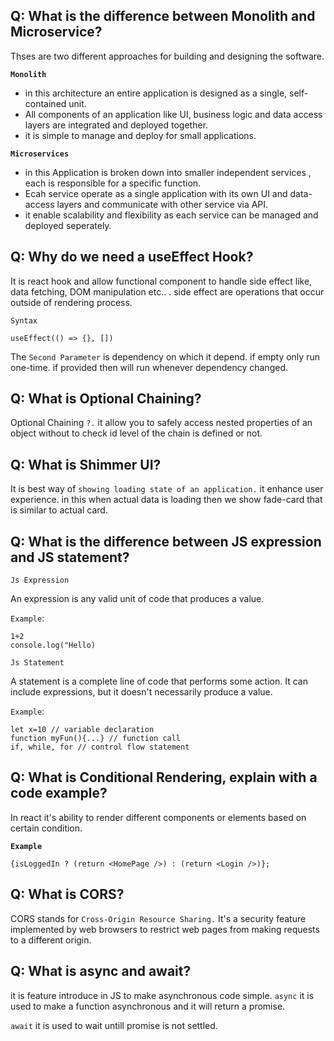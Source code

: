 ## Q: What is the difference between Monolith and Microservice?

Thses are two different approaches for building and designing the software.

**`Monolith`**
- in this architecture an entire application is designed as a single, self-contained unit.
- All components of an application like UI, business logic and data access layers are integrated and deployed together.
- it is simple to manage and deploy for small applications.



**`Microservices`**
- in this Application is broken down into smaller independent services , each is responsible for a specific function.
- Ecah service operate as a single application with its own UI and data-access layers and communicate with other service via API.
- it enable scalability and flexibility as each service can be managed and deployed seperately.

## Q: Why do we need a useEffect Hook?
It is react hook and allow functional component to handle side effect like, data fetching, DOM manipulation etc.. . side effect are operations that occur outside of rendering process. 

`Syntax`
```
useEffect(() => {}, [])
```

The `Second Parameter` is dependency on which it depend. if empty only run one-time. if provided then will run whenever dependency changed.

## Q: What is Optional Chaining?
Optional Chaining `?.` it allow you to safely access nested properties of an object without to check id level of the chain is defined or not.

## Q: What is Shimmer UI?
It is best way of `showing loading state of an application.` it enhance user experience. in this when actual data is loading then we show fade-card that is similar to actual card.

## Q: What is the difference between JS expression and JS statement?

`Js Expression`

An expression is any valid unit of code that produces a value.

`Example`:
```
1+2
console.log("Hello)
```


`Js Statement`

A statement is a complete line of code that performs some action. It can include expressions, but it doesn't necessarily produce a value.

`Example`:
```
let x=10 // variable declaration
function myFun(){...} // function call
if, while, for // control flow statement
```


## Q: What is Conditional Rendering, explain with a code example?
In react it's ability to render different components or elements based on certain condition.

**`Example`**

```
{isLoggedIn ? (return <HomePage />) : (return <Login />)};

```

## Q: What is CORS?
CORS stands for `Cross-Origin Resource Sharing.` It's a security feature implemented by web browsers to restrict web pages from making requests to a different origin.

## Q: What is async and await?
it is feature introduce in JS to make asynchronous code simple.
`async` it is used to make a function asynchronous and it will return a promise.

`await` it is used to wait untill promise is not settled.

